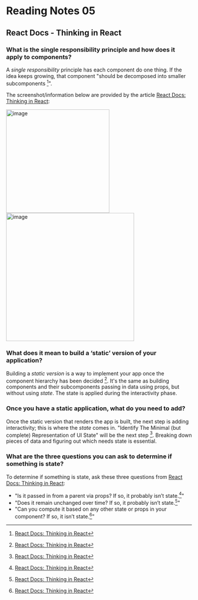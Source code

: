 # Reading Notes 05

## React Docs - Thinking in React

### What is the single responsibility principle and how does it apply to components?

A *single responsibility* principle has each component do one thing. If the idea keeps growing, that component "should be decomposed into smaller subcomponents [^1]".

The screenshot/information below are provided by the article [React Docs: Thinking in React](https://reactjs.org/docs/thinking-in-react.html):


<img width="280" alt="image" src="https://user-images.githubusercontent.com/113204667/197222076-d5bb5f93-6025-46ac-ac0f-0b456d39fb85.png">

<img width="347" alt="image" src="https://user-images.githubusercontent.com/113204667/197222151-40c188e4-b161-4ab7-bd02-9278095eab2e.png">

### What does it mean to build a ‘static’ version of your application?

Building a *static version* is a way to implement your app once the component hierarchy has been decided [^1]. It's the same as building components and their subcomponents passing in data using props, but without using *state*. The state is applied during the interactivity phase.

### Once you have a static application, what do you need to add?

Once the static version that renders the app is built, the next step is adding interactivity; this is where the *state* comes in. "Identify The Minimal (but complete) Representation of UI State" will be the next step [^1]. Breaking down pieces of data and figuring out which needs state is essential. 


### What are the three questions you can ask to determine if something is state?

To determine if something is state, ask these three questions from [React Docs: Thinking in React](https://reactjs.org/docs/thinking-in-react.html):

- "Is it passed in from a parent via props? If so, it probably isn’t state.[^1]"
- "Does it remain unchanged over time? If so, it probably isn’t state.[^1]"
- "Can you compute it based on any other state or props in your component? If so, it isn’t state.[^1]"
[^1]: [React Docs: Thinking in React](https://reactjs.org/docs/thinking-in-react.html)




[^1]: [React Docs: Thinking in React](https://reactjs.org/docs/thinking-in-react.html)


